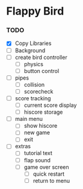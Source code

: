 # Flappy Bird

### TODO

- [X] Copy Libraries
- [ ] Background
- [ ] create bird controller
    - [ ] physics
    - [ ] button control
- [ ] pipes
    - [ ] collision
    - [ ] scorecheck
- [ ] score tracking
    - [ ] current score display
    - [ ] hiscore storage
- [ ] main menu
    - [ ] show hiscore
    - [ ] new game
    - [ ] exit
- [ ] extras
    - [ ] tutorial text
    - [ ] flap sound
    - [ ] game over screen
        - [ ] quick restart
        - [ ] return to menu
